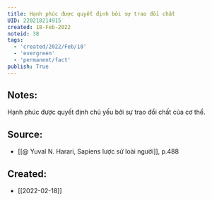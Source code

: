 ```yaml
---
title: Hạnh phúc được quyết định bởi sự trao đổi chất
UID: 220218214915
created: 18-Feb-2022
noteid: 38
tags:
  - 'created/2022/Feb/18'
  - 'evergreen'
  - 'permanent/fact'
publish: True
---
```

## Notes:
Hạnh phúc được quyết định chủ yếu bởi sự trao đổi chất của cơ thể.

## Source:
- [[@ Yuval N. Harari, Sapiens lược sử loài người]], p.488



## Created:
- [[2022-02-18]]
